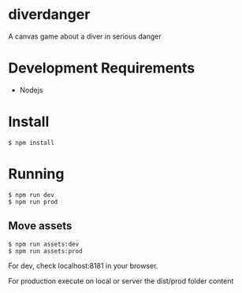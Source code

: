 # diverdanger
A canvas game about a diver in serious danger

# Development Requirements

- Nodejs

# Install

```ssh
$ npm install
```

# Running

```ssh
$ npm run dev
$ npm run prod
```

## Move assets

```ssh
$ npm run assets:dev
$ npm run assets:prod
```

For dev, check localhost:8181 in your browser.

For production execute on local or server the dist/prod folder content
